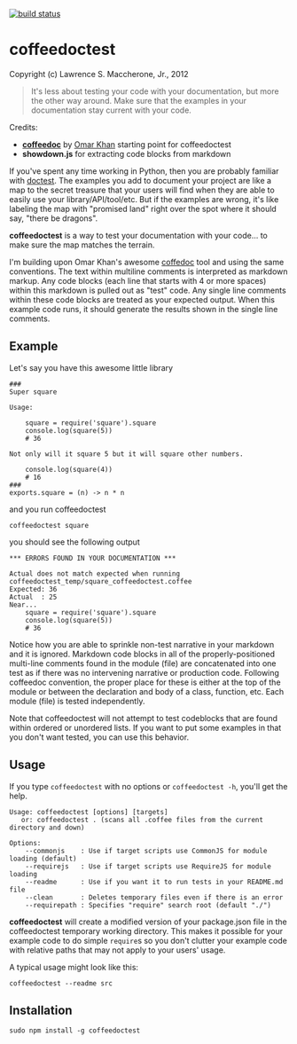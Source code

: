 [![build status](https://secure.travis-ci.org/lmaccherone/coffeedoctest.png)](http://travis-ci.org/lmaccherone/coffeedoctest)
# coffeedoctest #
Copyright (c) Lawrence S. Maccherone, Jr., 2012

> It's less about testing your code with your documentation, but more the other way around.
> Make sure that the examples in your documentation stay current with your code.

Credits:

* [**coffeedoc**](https://github.com/omarkhan/coffeedoc) by [Omar Khan](http://omarkhan.me) starting point for coffeedoctest
* **showdown.js** for extracting code blocks from markdown

If you've spent any time working in Python, then you are probably familiar with 
[doctest](http://docs.python.org/release/2.5.2/lib/module-doctest.html). The examples you add to document
your project are like a map to the secret treasure that your users will find when they are able to easily
use your library/API/tool/etc. But if the examples are wrong, it's like labeling the map with 
"promised land" right over the spot where it should say, "there be dragons".

**coffeedoctest** is a way to test your documentation with your code... to make sure the map matches the terrain.

I'm building upon Omar Khan's awesome [coffedoc](https://github.com/omarkhan/coffeedoc) tool and using the 
same conventions. The text within multiline comments is interpreted as markdown markup. Any code blocks (each line 
that starts with 4 or more spaces) within this markdown is pulled out as "test" code. Any single line comments 
within these code blocks are treated as your expected output. When this example code runs, it should generate 
the results shown in the single line comments.

## Example ##

Let's say you have this awesome little library

    ###
    Super square
    
    Usage:
        
        square = require('square').square
        console.log(square(5))
        # 36
        
    Not only will it square 5 but it will square other numbers.
    
        console.log(square(4))
        # 16
    ###
    exports.square = (n) -> n * n   
    
and you run coffeedoctest

    coffeedoctest square
    
you should see the following output

    *** ERRORS FOUND IN YOUR DOCUMENTATION ***
    
    Actual does not match expected when running coffeedoctest_temp/square_coffeedoctest.coffee
    Expected: 36
    Actual  : 25
    Near...
        square = require('square').square
        console.log(square(5))
        # 36

Notice how you are able to sprinkle non-test narrative in your markdown and it is ignored. Markdown
code blocks in all of the properly-positioned multi-line comments found in the 
module (file) are  concatenated into one test as if there was no intervening narrative or production 
code. Following coffeedoc convention, the proper place for these is either at the top of the module or
between the declaration and body of a class, function, etc. Each module (file) is tested
independently.

Note that coffeedoctest will not attempt to test codeblocks that are found within ordered or unordered
lists. If you want to put some examples in that you don't want tested, you can use this behavior.

## Usage ##

If you type `coffeedoctest` with no options or `coffeedoctest -h`, you'll get the help.

    Usage: coffeedoctest [options] [targets]
       or: coffeedoctest . (scans all .coffee files from the current directory and down)
    
    Options:
        --commonjs    : Use if target scripts use CommonJS for module loading (default)
        --requirejs   : Use if target scripts use RequireJS for module loading
        --readme      : Use if you want it to run tests in your README.md file
        --clean       : Deletes temporary files even if there is an error
        --requirepath : Specifies "require" search root (default "./")
        
**coffeedoctest** will create a modified version of your package.json file in the coffeedoctest temporary 
working directory. This makes it possible for your example code to do simple `require`s so you don't 
clutter your example code with relative paths that may not apply to your users' usage.

A typical usage might look like this:

    coffeedoctest --readme src

## Installation ##

    sudo npm install -g coffeedoctest
    